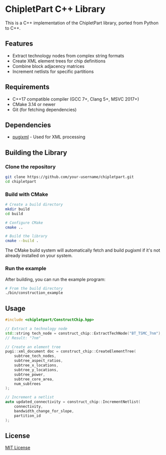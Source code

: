 # ChipletPart C++ Library

This is a C++ implementation of the ChipletPart library, ported from Python to C++.

## Features

- Extract technology nodes from complex string formats
- Create XML element trees for chip definitions
- Combine block adjacency matrices
- Increment netlists for specific partitions

## Requirements

- C++17 compatible compiler (GCC 7+, Clang 5+, MSVC 2017+)
- CMake 3.14 or newer
- Git (for fetching dependencies)

## Dependencies

- [pugixml](https://github.com/zeux/pugixml) - Used for XML processing

## Building the Library

### Clone the repository

```bash
git clone https://github.com/your-username/chipletpart.git
cd chipletpart
```

### Build with CMake

```bash
# Create a build directory
mkdir build
cd build

# Configure CMake
cmake ..

# Build the library
cmake --build .
```

The CMake build system will automatically fetch and build pugixml if it's not already installed on your system.

### Run the example

After building, you can run the example program:

```bash
# From the build directory
./bin/construction_example
```

## Usage

```cpp
#include <chipletpart/ConstructChip.hpp>

// Extract a technology node
std::string tech_node = construct_chip::ExtractTechNode("BT_TSMC_7nm");
// Result: "7nm"

// Create an element tree
pugi::xml_document doc = construct_chip::CreateElementTree(
    subtree_tech_nodes,
    subtree_aspect_ratios,
    subtree_x_locations,
    subtree_y_locations,
    subtree_power,
    subtree_core_area,
    num_subtrees
);

// Increment a netlist
auto updated_connectivity = construct_chip::IncrementNetlist(
    connectivity,
    bandwidth_change_for_slope,
    partition_id
);
```

## License

[MIT License](LICENSE) 